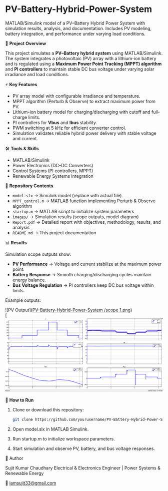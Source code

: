# PV-Battery-Hybrid-Power-System
MATLAB/Simulink model of a PV–Battery Hybrid Power System with simulation results, analysis, and documentation. Includes PV modeling, battery integration, and performance under varying load conditions.

📌 **Project Overview**

This project simulates a **PV–Battery hybrid system** using MATLAB/Simulink.  
The system integrates a photovoltaic (PV) array with a lithium-ion battery and is regulated using a **Maximum Power Point Tracking (MPPT) algorithm** and **PI controllers** to maintain stable DC bus voltage under varying solar irradiance and load conditions.  

⚡ **Key Features**

- PV array model with configurable irradiance and temperature.  
- MPPT algorithm (Perturb & Observe) to extract maximum power from PV.  
- Lithium-ion battery model for charging/discharging with cutoff and full-charge limits.  
- PI controllers for **Vbus** and **Ibus** stability.  
- PWM switching at 5 kHz for efficient converter control.  
- Simulation validates reliable hybrid power delivery with stable voltage and current.  

🛠 **Tools & Skills**

- MATLAB/Simulink  
- Power Electronics (DC–DC Converters)  
- Control Systems (PI controllers, MPPT)  
- Renewable Energy Systems Integration  

📂 **Repository Contents**

- `model.slx` → Simulink model (replace with actual file)  
- `MPPT_control.m` → MATLAB function implementing Perturb & Observe algorithm  
- `startup.m` → MATLAB script to initialize system parameters  
- `images/` → Simulation results (scope outputs, model diagram)  
- `Report.pdf` → Detailed report with objectives, methodology, results, and analysis  
- `README.md` → This project documentation  

📊 **Results**

Simulation scope outputs show:  

- **PV Performance** → Voltage and current stabilize at the maximum power point.  
- **Battery Response** → Smooth charging/discharging cycles maintain energy balance.  
- **Bus Voltage Regulation** → PI controllers keep DC bus voltage within limits.  

Example outputs:  

![PV Output]([PV-Battery-Hybrid-Power-System
/scope 1.png](https://github.com/iamsujitt/PV-Battery-Hybrid-Power-System/blob/main/scope%201.png))  
[![Battery Response](https://github.com/iamsujitt/PV-Battery-Hybrid-Power-System/blob/main/scope%202.png)

🚀 **How to Run**

1. Clone or download this repository:  
   ```bash
   git clone https://github.com/yourusername/PV-Battery-Hybrid-Power-System.git
2. Open model.slx in MATLAB Simulink.

3. Run startup.m to initialize workspace parameters.

4. Start simulation and observe PV, battery, and bus voltage responses.

📌 Author

Sujit Kumar Chaudhary
Electrical & Electronics Engineer | Power Systems & Renewable Energy

📧 iamsujit33@gmail.com
